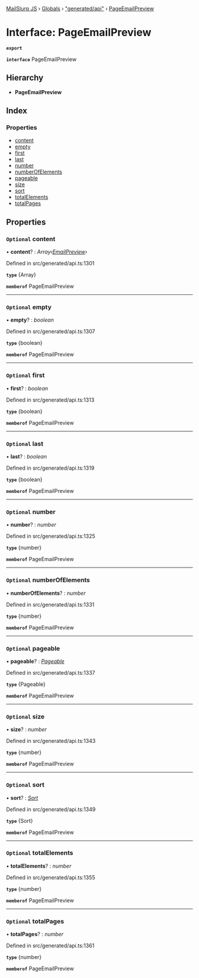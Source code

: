 [MailSlurp JS](../README.md) › [Globals](../globals.md) › ["generated/api"](../modules/_generated_api_.md) › [PageEmailPreview](_generated_api_.pageemailpreview.md)

# Interface: PageEmailPreview

**`export`** 

**`interface`** PageEmailPreview

## Hierarchy

* **PageEmailPreview**

## Index

### Properties

* [content](_generated_api_.pageemailpreview.md#optional-content)
* [empty](_generated_api_.pageemailpreview.md#optional-empty)
* [first](_generated_api_.pageemailpreview.md#optional-first)
* [last](_generated_api_.pageemailpreview.md#optional-last)
* [number](_generated_api_.pageemailpreview.md#optional-number)
* [numberOfElements](_generated_api_.pageemailpreview.md#optional-numberofelements)
* [pageable](_generated_api_.pageemailpreview.md#optional-pageable)
* [size](_generated_api_.pageemailpreview.md#optional-size)
* [sort](_generated_api_.pageemailpreview.md#optional-sort)
* [totalElements](_generated_api_.pageemailpreview.md#optional-totalelements)
* [totalPages](_generated_api_.pageemailpreview.md#optional-totalpages)

## Properties

### `Optional` content

• **content**? : *Array‹[EmailPreview](_generated_api_.emailpreview.md)›*

Defined in src/generated/api.ts:1301

**`type`** {Array<EmailPreview>}

**`memberof`** PageEmailPreview

___

### `Optional` empty

• **empty**? : *boolean*

Defined in src/generated/api.ts:1307

**`type`** {boolean}

**`memberof`** PageEmailPreview

___

### `Optional` first

• **first**? : *boolean*

Defined in src/generated/api.ts:1313

**`type`** {boolean}

**`memberof`** PageEmailPreview

___

### `Optional` last

• **last**? : *boolean*

Defined in src/generated/api.ts:1319

**`type`** {boolean}

**`memberof`** PageEmailPreview

___

### `Optional` number

• **number**? : *number*

Defined in src/generated/api.ts:1325

**`type`** {number}

**`memberof`** PageEmailPreview

___

### `Optional` numberOfElements

• **numberOfElements**? : *number*

Defined in src/generated/api.ts:1331

**`type`** {number}

**`memberof`** PageEmailPreview

___

### `Optional` pageable

• **pageable**? : *[Pageable](_generated_api_.pageable.md)*

Defined in src/generated/api.ts:1337

**`type`** {Pageable}

**`memberof`** PageEmailPreview

___

### `Optional` size

• **size**? : *number*

Defined in src/generated/api.ts:1343

**`type`** {number}

**`memberof`** PageEmailPreview

___

### `Optional` sort

• **sort**? : *[Sort](_generated_api_.sort.md)*

Defined in src/generated/api.ts:1349

**`type`** {Sort}

**`memberof`** PageEmailPreview

___

### `Optional` totalElements

• **totalElements**? : *number*

Defined in src/generated/api.ts:1355

**`type`** {number}

**`memberof`** PageEmailPreview

___

### `Optional` totalPages

• **totalPages**? : *number*

Defined in src/generated/api.ts:1361

**`type`** {number}

**`memberof`** PageEmailPreview
